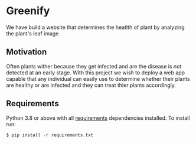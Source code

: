 # Greenify
We have build a website that determines the heatlth of plant by analyzing the plant's leaf image

## Motivation
Often plants wither because they get infected and are the disease is not detected at an early stage. With this project we wish to deploy a web app capable that any individual can easily use to determine whether their plants are healthy or are infected and they can treat thier plants accordingly.

## Requirements
Python 3.8 or above with all [requirements](requirements.txt) dependencies installed. To install run:
```python
$ pip install -r requirements.txt
```
